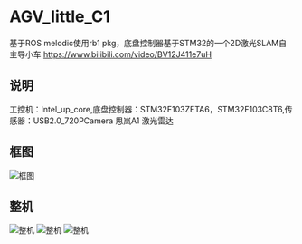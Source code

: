 # AGV_little_C1
基于ROS melodic使用rb1 pkg，底盘控制器基于STM32的一个2D激光SLAM自主导小车 https://www.bilibili.com/video/BV12J411e7uH
## 说明
工控机：Intel_up_core,底盘控制器：STM32F103ZETA6，STM32F103C8T6,传感器：USB2.0_720PCamera 思岚A1 激光雷达
## 框图
![框图](https://github.com/kerisu/AGV_little_C1/blob/master/photo/sq.png)
## 整机
![整机](https://github.com/kerisu/AGV_little_C1/blob/master/photo/ow.jpg)
![整机](https://github.com/kerisu/AGV_little_C1/blob/master/photo/r1.jpg)
![整机](https://github.com/kerisu/AGV_little_C1/blob/master/photo/r2.jpg)

